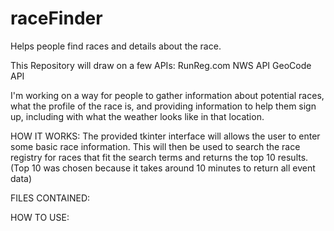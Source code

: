 # raceFinder
Helps people find races and details about the race.

This Repository will draw on a few APIs:
RunReg.com
NWS API
GeoCode API

I'm working on a way for people to gather information about potential races, what the profile of the race is, and providing information to help them sign up, including with what the weather looks like in that location.

HOW IT WORKS:
The provided tkinter interface will allows the user to enter some basic race information. This will then be used to search the race registry for races that fit the search terms and returns the top 10 results. (Top 10 was chosen because it takes around 10 minutes to return all event data)

FILES CONTAINED:


HOW TO USE:
